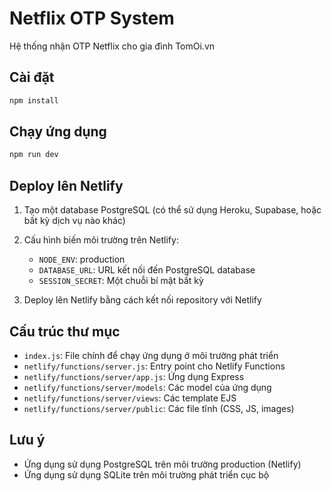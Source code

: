 # Netflix OTP System

Hệ thống nhận OTP Netflix cho gia đình TomOi.vn

## Cài đặt

```bash
npm install
```

## Chạy ứng dụng

```bash
npm run dev
```

## Deploy lên Netlify

1. Tạo một database PostgreSQL (có thể sử dụng Heroku, Supabase, hoặc bất kỳ dịch vụ nào khác)
2. Cấu hình biến môi trường trên Netlify:
   - `NODE_ENV`: production
   - `DATABASE_URL`: URL kết nối đến PostgreSQL database
   - `SESSION_SECRET`: Một chuỗi bí mật bất kỳ

3. Deploy lên Netlify bằng cách kết nối repository với Netlify

## Cấu trúc thư mục

- `index.js`: File chính để chạy ứng dụng ở môi trường phát triển
- `netlify/functions/server.js`: Entry point cho Netlify Functions
- `netlify/functions/server/app.js`: Ứng dụng Express
- `netlify/functions/server/models`: Các model của ứng dụng
- `netlify/functions/server/views`: Các template EJS
- `netlify/functions/server/public`: Các file tĩnh (CSS, JS, images)

## Lưu ý

- Ứng dụng sử dụng PostgreSQL trên môi trường production (Netlify)
- Ứng dụng sử dụng SQLite trên môi trường phát triển cục bộ 